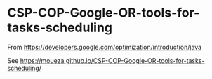 # CSP-COP-Google-OR-tools-for-tasks-scheduling

From https://developers.google.com/optimization/introduction/java

See https://moueza.github.io/CSP-COP-Google-OR-tools-for-tasks-scheduling/
